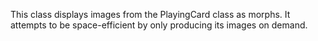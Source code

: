 This class displays images from the PlayingCard class as morphs.  It attempts to be space-efficient by only producing its images on demand.